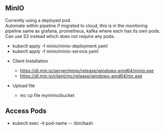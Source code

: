 ## MinIO
Currently using a deployed pod.
<br>
Automate within pipeline if migrated to cloud, this is in the monitoring pipeline same as grafana, prometheus, kafka where each 
has its own pods. 
<br>
Can use S3 instead which does not require any pods.

 <!-- DO ONCE JUST LIKE S3 TO SET UP ONLY -->
- kubectl apply -f minio/minio-deployment.yaml
- kubectl apply -f minio/minio-service.yaml

<!-- This is to access the client not server, since server is at a deployed pod -->

- Client Installation
    - https://dl.min.io/server/minio/release/windows-amd64/minio.exe
    - https://dl.min.io/client/mc/release/windows-amd64/mc.exe

- Upload file
    - mc cp file myminio/bucket

## Access Pods
- kubectl exec -it pod-name -- /bin/bash                                                                       